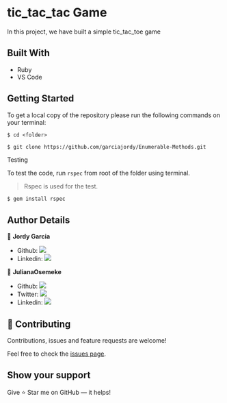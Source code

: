 # tic_tac_tac Game

In this project, we have built a simple tic_tac_toe game 

## 



## Built With

- Ruby
- VS Code

## Getting Started

To get a local copy of the repository please run the following commands on your terminal:

```
$ cd <folder>
```

```
$ git clone https://github.com/garciajordy/Enumerable-Methods.git
```

Testing

To test the code, run `rspec` from root of the folder using terminal.

> Rspec is used for the test.

```bash
$ gem install rspec
```

## Author Details

👤 **Jordy Garcia**

- Github: [![](https://img.shields.io/badge/GitHub-100000?style=for-the-badge&logo=github&logoColor=white)](https://github.com/garciajordy/)
- Linkedin: [![](https://img.shields.io/badge/LinkedIn-0077B5?style=for-the-badge&logo=linkedin&logoColor=white)](https://www.linkedin.com/in/jordy-garcia-675849206/)

👤 **JulianaOsemeke**

- Github: [![](https://img.shields.io/badge/GitHub-100000?style=for-the-badge&logo=github&logoColor=white)](https://github.com//)
- Twitter: [![](https://img.shields.io/badge/Twitter-1DA1F2?style=for-the-badge&logo=twitter&logoColor=white)](https://twitter.com/)
- Linkedin: [![](https://img.shields.io/badge/LinkedIn-0077B5?style=for-the-badge&logo=linkedin&logoColor=white)](https://www.linkedin.com/in//)

## 🤝 Contributing

Contributions, issues and feature requests are welcome!

Feel free to check the [issues page](https://github.com/garciajordy/Enumerable-Methods/issues).

## Show your support

Give ⭐ Star me on GitHub — it helps!
